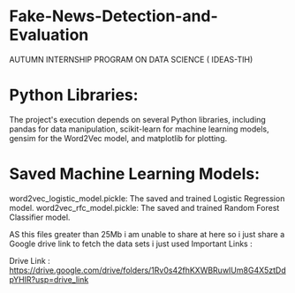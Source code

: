 # Fake-News-Detection-and-Evaluation
AUTUMN INTERNSHIP PROGRAM ON DATA SCIENCE ( IDEAS-TIH)

# Python Libraries: 
The project's execution depends on several Python libraries, including pandas for data manipulation, scikit-learn for machine learning models, gensim for the Word2Vec model, and matplotlib for plotting.

# Saved Machine Learning Models:
word2vec_logistic_model.pickle: The saved and trained Logistic Regression model.
word2vec_rfc_model.pickle: The saved and trained Random Forest Classifier model.



AS this files greater than 25Mb i am unable to share at here so i just share a Google drive link to fetch the data sets i just used
 Important Links : 

 Drive Link : https://drive.google.com/drive/folders/1Rv0s42fhKXWBRuwIUm8G4X5ztDdpYHIR?usp=drive_link
